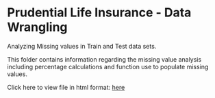 # Prudential Life Insurance - Data Wrangling

Analyzing Missing values in Train and Test data sets.


This folder contains information regarding the missing value analysis including percentage 
calculations and function use to populate missing values. 
 
Click here to view file in html format: [here](https://moscosof.github.io/Prudential_DataWrangling/Prudential_DataWrangling.html)



